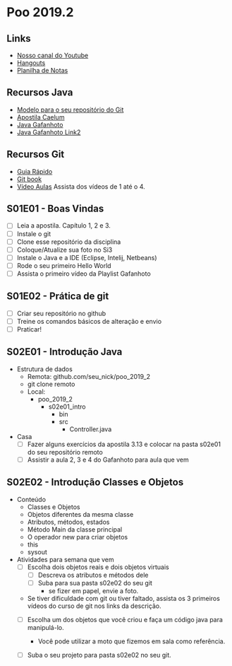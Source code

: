 # Poo 2019.2

## Links
- [Nosso canal do Youtube](https://www.youtube.com/watch?v=UIjJNcqg9pA&list=PLqwyjBSVOHRz424LLLdudcK3Y7JV8_w8h)
- [Hangouts](https://hangouts.google.com/group/NQ6XPZbRo6J9uHR68)
- [Planilha de Notas]()

## Recursos Java
- [Modelo para o seu repositório do Git](https://github.com/senapk/exemplo_repositorio_disciplina)
- [Apostila Caelum](https://www.caelum.com.br/apostila-java-orientacao-objetos/)
- [Java Gafanhoto](https://www.youtube.com/playlist?list=PLHz_AreHm4dkqe2aR0tQK74m8SFe-aGsY)
- [Java Gafanhoto Link2](https://www.cursoemvideo.com/course/curso-de-poo-java/)

## Recursos Git
- [Guia Rápido](https://rogerdudler.github.io/git-guide/index.pt_BR.html)
- [Git book](https://pt.wikiversity.org/wiki/Git_B%C3%A1sico)
- [Vídeo Aulas]("https://www.youtube.com/playlist?list=PLInBAd9OZCzzHBJjLFZzRl6DgUmOeG3H0") Assista dos vídeos de 1 até o 4.

## S01E01 - Boas Vindas
- [ ] Leia a apostila. Capítulo 1, 2 e 3.
- [ ] Instale o git
- [ ] Clone esse repositório da disciplina
- [ ] Coloque/Atualize sua foto no Si3
- [ ] Instale o Java e a IDE (Eclipse, Intelij, Netbeans)
- [ ] Rode o seu primeiro Hello World
- [ ] Assista o primeiro vídeo da Playlist Gafanhoto

## S01E02 - Prática de git
- [ ] Criar seu repositório no github
- [ ] Treine os comandos básicos de alteração e envio
- [ ] Praticar!

## S02E01 - Introdução Java
- Estrutura de dados
    - Remota: github.com/seu_nick/poo_2019_2
    - git clone remoto
    - Local: 
        - poo_2019_2
            - s02e01_intro
                - bin
                - src
                    - Controller.java
- Casa
    - [ ] Fazer alguns exercícios da apostila 3.13 e colocar na pasta s02e01 do seu repositório remoto
    - [ ] Assistir a aula 2, 3 e 4 do Gafanhoto para aula que vem

## S02E02 - Introdução Classes e Objetos
- Conteúdo
    - Classes e Objetos
    - Objetos diferentes da mesma classe
    - Atributos, métodos, estados
    - Método Main da classe principal
    - O operador new para criar objetos
    - this
    - sysout
- Atividades para semana que vem
    - [ ] Escolha dois objetos reais e dois objetos virtuais
        - [ ] Descreva os atributos e métodos dele
        - [ ] Suba para sua pasta s02e02 do seu git
            - se fizer em papel, envie a foto.
    - Se tiver dificuldade com git ou tiver faltado, assista os 3 primeiros vídeos do curso de git nos links da descrição.
    - [ ] Escolha um dos objetos que você criou e faça um código java para manipulá-lo.
        - Você pode utilizar a moto que fizemos em sala como referência.
    - [ ] Suba o seu projeto para pasta s02e02 no seu git.
  

